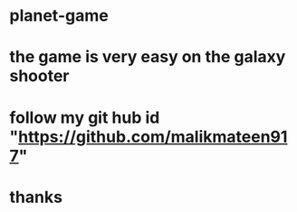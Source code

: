 # planet-game
# the game is very easy on the galaxy shooter
# follow my git hub id "https://github.com/malikmateen917"
# thanks
